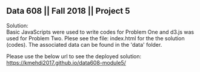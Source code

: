## Data 608 || Fall 2018 || Project 5

  Solution:   
Basic JavaScripts were used to write codes for Problem One and d3.js was used for Problem Two. 
Plese see the file: index.html for the the solution (codes). The associated data can be found in the 'data' folder. 

Please use the below url to see the deployed solution:
https://kmehdi2017.github.io/data608-module5/

